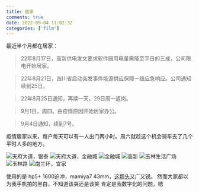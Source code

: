 ```yaml
---
title: 居家
comments: true
date: 2022-09-04 11:02:32
categories: ['film']
---
```

最近半个月都在居家：
> 22年8月17日，高新供电发文要求软件园用电量需降至平日的三成，公司限电开始居家。

> 22年8月21日，四川省启动突发事件能源供应保障一级应急响应。公司通知续到25日。

> 22年8月25日通知，再续一天，29日周一返岗。

> 9月1日，周四。由疫情原因开始居家办公。

> 9月4日通知，续到7号。

疫情居家以来，每户每天可以有一人出门两小时。周六就趁这个机会骑车去了几个平时人多的地方。

![天府大道，银泰](https://cdn.jsdelivr.net/gh/gaoryrt/f/202209051119133.jpg)
![天府大道，金融城](https://cdn.jsdelivr.net/gh/gaoryrt/f/202209051119132.jpg)
![金融城](https://cdn.jsdelivr.net/gh/gaoryrt/f/202209051119131.jpg)
![高新](https://cdn.jsdelivr.net/gh/gaoryrt/f/202209051119130.jpg)
![玉林生活广场](https://cdn.jsdelivr.net/gh/gaoryrt/f/202209051119126.jpg)
![玉林路](https://cdn.jsdelivr.net/gh/gaoryrt/f/202209051119128.jpg)
![南三环，宜家](https://cdn.jsdelivr.net/gh/gaoryrt/f/202209051119129.jpg)

使用的是 hp5+ 1600迫冲，mamiya7 43mm，[这颗头](https://gallery.gaoryrt.com/?chap=43f4.5)又广又锐。
然而大家都以为我手机拍的黑白，不知道该哭还是该笑
肯定是我数字化的问题，嗯
